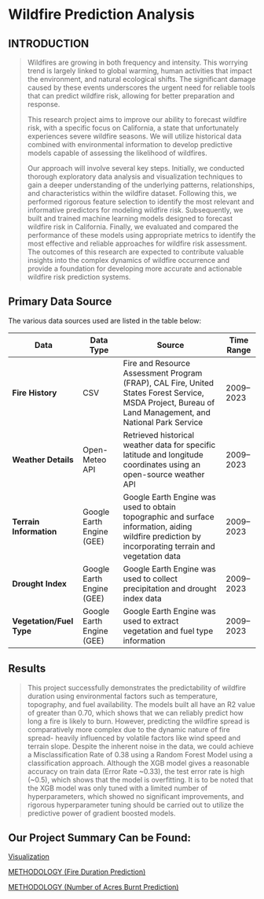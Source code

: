 # Wildfire Prediction Analysis

## INTRODUCTION

> Wildfires are growing in both frequency and intensity. This worrying trend is largely linked to global warming, human activities that impact the environment, and natural ecological shifts. The significant damage caused by these events underscores the urgent need for reliable tools that can predict wildfire risk, allowing for better preparation and response. 
>
> This research project aims to improve our ability to forecast wildfire risk, with a specific focus on California, a state that unfortunately experiences severe wildfire seasons. We will utilize historical data combined with environmental information to develop predictive models capable of assessing the likelihood of wildfires. 
>
> Our approach will involve several key steps. Initially, we conducted thorough exploratory data analysis and visualization techniques to gain a deeper understanding of the underlying patterns, relationships, and characteristics within the wildfire dataset. Following this, we performed rigorous feature selection to identify the most relevant and informative predictors for modeling wildfire risk. Subsequently, we built and trained machine learning models designed to forecast wildfire risk in California. Finally, we evaluated and compared the performance of these models using appropriate metrics to identify the most effective and reliable approaches for wildfire risk assessment. The outcomes of this research are expected to contribute valuable insights into the complex dynamics of wildfire occurrence and provide a foundation for developing more accurate and actionable wildfire risk prediction systems. 

 ## Primary Data Source

The various data sources used are listed in the table below:

| **Data**              | **Data Type**         | **Source**                                                                                                                                              | **Time Range** |
|-----------------------|-----------------------|----------------------------------------------------------------------------------------------------------------------------------------------------------|----------------|
| **Fire History**      | CSV                   | Fire and Resource Assessment Program (FRAP), CAL Fire, United States Forest Service, MSDA Project, Bureau of Land Management, and National Park Service | 2009–2023      |
| **Weather Details**   | Open-Meteo API        | Retrieved historical weather data for specific latitude and longitude coordinates using an open-source weather API                                      | 2009–2023      |
| **Terrain Information** | Google Earth Engine (GEE) | Google Earth Engine was used to obtain topographic and surface information, aiding wildfire prediction by incorporating terrain and vegetation data       | 2009–2023      |
| **Drought Index**     | Google Earth Engine (GEE) | Google Earth Engine was used to collect precipitation and drought index data                                                                             | 2009–2023      |
| **Vegetation/Fuel Type** | Google Earth Engine (GEE) | Google Earth Engine was used to extract vegetation and fuel type information                                                                             | 2009–2023      |

## Results

> This project successfully demonstrates the predictability of wildfire duration using environmental factors such as temperature, topography, and fuel availability. The models built all have an R2 value of greater than 0.70, which shows that we can reliably predict how long a fire is likely to burn. However, predicting the wildfire spread is comparatively more complex due to the dynamic nature of fire spread- heavily influenced by volatile factors like wind speed and terrain slope. Despite the inherent noise in the data, we could achieve a Misclassification Rate of 0.38 using a Random Forest Model using a classification approach. Although the XGB model gives a reasonable accuracy on train data (Error Rate ~0.33), the test error rate is high (~0.5), which shows that the model is overfitting. It is to be noted that the XGB model was only tuned with a limited number of hyperparameters, which showed no significant improvements, and rigorous hyperparameter tuning should be carried out to utilize the predictive power of gradient boosted models.

## Our Project Summary Can be Found:

[Visualization](https://dikshaphuloria.github.io/Wildfire-Prediction-Analysis/Code/DataVisualization.nb.html)

[METHODOLOGY (Fire Duration Prediction)](https://dikshaphuloria.github.io/Wildfire-Prediction-Analysis/Code/fire_duration_filtered_data.html)

[METHODOLOGY (Number of Acres Burnt Prediction)](https://dikshaphuloria.github.io/Wildfire-Prediction-Analysis/Code/num_acres_burnt.html)
